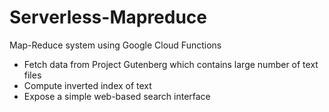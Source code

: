 # Serverless-Mapreduce

Map-Reduce system using Google Cloud Functions
- Fetch data from Project Gutenberg which contains large number of text files
- Compute inverted index of text
- Expose a simple web-based search interface